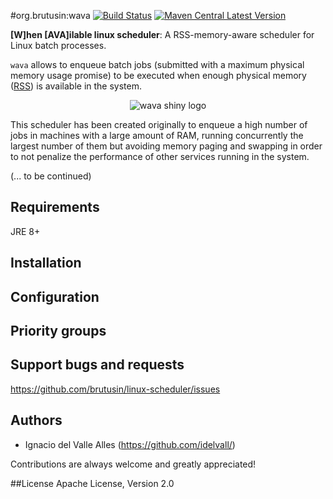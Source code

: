 #org.brutusin:wava [![Build Status](https://api.travis-ci.org/brutusin/wava.svg?branch=master)](https://travis-ci.org/brutusin/wava) [![Maven Central Latest Version](https://maven-badges.herokuapp.com/maven-central/org.brutusin/wava/badge.svg)](https://maven-badges.herokuapp.com/maven-central/org.brutusin/wava/)

**[W]hen [AVA]ilable linux scheduler**: A RSS-memory-aware scheduler for Linux batch processes. 

`wava` allows to enqueue batch jobs (submitted with a maximum physical memory usage promise) to be executed when enough physical memory ([RSS](https://en.wikipedia.org/wiki/Resident_set_size)) is available in the system.

<p align="center">
    <img src="https://github.com/brutusin/wava/raw/master/img/wava.gif" alt="wava shiny logo">
</p>

This scheduler has been created originally to enqueue a high number of jobs in machines with a large amount of RAM, running concurrently the largest number of them but avoiding memory paging and swapping in order to not penalize the performance of other services running in the system.

(... to be continued)

## Requirements
JRE 8+

## Installation

## Configuration

## Priority groups

## Support bugs and requests
https://github.com/brutusin/linux-scheduler/issues

## Authors

- Ignacio del Valle Alles (<https://github.com/idelvall/>)

Contributions are always welcome and greatly appreciated!

##License
Apache License, Version 2.0
